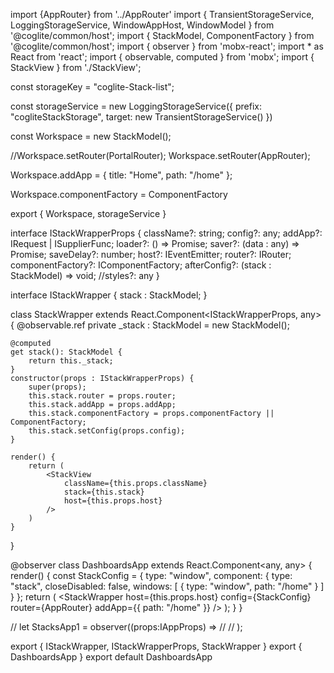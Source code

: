 import {AppRouter} from '../AppRouter'
import { TransientStorageService, LoggingStorageService, WindowAppHost, WindowModel } from '@coglite/common/host';
import { StackModel, ComponentFactory } from '@coglite/common/host';
import { observer } from 'mobx-react';
import * as React from 'react';
import { observable, computed } from 'mobx';
import { StackView } from './StackView';

const storageKey = "coglite-Stack-list";

const storageService = new LoggingStorageService({
    prefix: "cogliteStackStorage",
    target: new TransientStorageService()
})

const Workspace = new StackModel();

//Workspace.setRouter(PortalRouter);
Workspace.setRouter(AppRouter);


Workspace.addApp = { title: "Home", path: "/home" };

Workspace.componentFactory = ComponentFactory

export { Workspace, storageService }


interface IStackWrapperProps {
    className?: string;
    config?: any;
    addApp?: IRequest | ISupplierFunc<IRequest>;
    loader?: () => Promise<any>;
    saver?: (data : any) => Promise<any>;
    saveDelay?: number;
    host?: IEventEmitter;
    router?: IRouter;
    componentFactory?: IComponentFactory;
    afterConfig?: (stack : StackModel) => void;
    //styles?: any
}

interface IStackWrapper {
    stack : StackModel;
}

class StackWrapper extends React.Component<IStackWrapperProps, any>  {
    @observable.ref private _stack : StackModel = new StackModel();
    
    @computed
    get stack(): StackModel {
        return this._stack;
    }
    constructor(props : IStackWrapperProps) {
        super(props);
        this.stack.router = props.router;
        this.stack.addApp = props.addApp;
        this.stack.componentFactory = props.componentFactory || ComponentFactory;
        this.stack.setConfig(props.config);
    }

    render() {
        return (
            <StackView
                className={this.props.className}
                stack={this.stack}
                host={this.props.host}
            />
        )
    }
}



@observer
class DashboardsApp extends React.Component<any, any> {
    render() {
        const StackConfig = {
            type: "window",
            component: {
                type: "stack",
                closeDisabled: false,
                windows: [
                    {
                        type: "window",
                        path: "/home"
                    }
                ]
            }
        };
        return (
            <StackWrapper host={this.props.host} config={StackConfig} router={AppRouter} addApp={{ path: "/home" }} />
        );
    }
}




// let StacksApp1 = observer((props:IAppProps) => 
//     <StackWrapper Stack={WorkspaceStorage}  host={props.match.host}/>
// );


export { IStackWrapper, IStackWrapperProps, StackWrapper }
export { DashboardsApp }
export default DashboardsApp